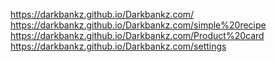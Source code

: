  https://darkbankz.github.io/Darkbankz.com/
 https://darkbankz.github.io/Darkbankz.com/simple%20recipe
 https://darkbankz.github.io/Darkbankz.com/Product%20card
 https://darkbankz.github.io/Darkbankz.com/settings
